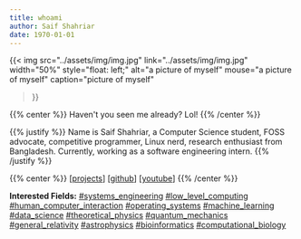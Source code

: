 ```yaml
---
title: whoami
author: Saif Shahriar
date: 1970-01-01
---
```


<!-- prettier-ignore-start -->
{{<
    img
    src="../assets/img/img.jpg"
    link="../assets/img/img.jpg"
    width="50%"
    style="float: left;"
    alt="a picture of myself"
    mouse="a picture of myself"
    caption="picture of myself"
>}}
<!-- prettier-ignore-end -->

{{% center %}} Haven't you seen me already? Lol! {{% /center %}}

<!-- prettier-ignore -->
{{% justify %}}
Name is Saif Shahriar, a Computer Science student, FOSS advocate, competitive
programmer, Linux nerd, research enthusiast from Bangladesh. Currently, working
as a software engineering intern.
{{% /justify %}}

<!-- prettier-ignore -->
{{% center %}}
[[projects](../projects/)]
[[github](https://github.com/saifshahriar)] [[youtube]()]
{{% /center %}}

**Interested Fields:** [#systems_engineering]() [#low_level_computing]()
[#human_computer_interaction]() [#operating_systems]() [#machine_learning]()
[#data_science]() [#theoretical_physics]() [#quantum_mechanics]()
[#general_relativity]() [#astrophysics]() [#bioinformatics]()
[#computational_biology]()
